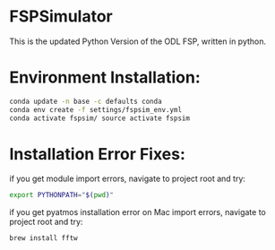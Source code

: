 # FSPSimulator
This is the updated Python Version of the ODL FSP, written in python.

# Environment Installation:

``` bash
conda update -n base -c defaults conda
conda env create -f settings/fspsim_env.yml
conda activate fspsim/ source activate fspsim
```

# Installation Error Fixes:
if you get module import errors, navigate to project root and try:  
``` bash
export PYTHONPATH="$(pwd)"    
```

if you get pyatmos installation error on Mac import errors, navigate to project root and try:  
``` bash
brew install fftw  
```